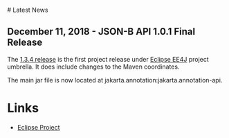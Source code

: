 <br/>
# <a name="Latest_News"></a>Latest News

## December 11, 2018 - JSON-B API 1.0.1 Final Release ##

The [1.3.4 release](https://github.com/eclipse-ee4j/common-annotations-api/releases/tag/1.3.4)
is the first project release under [Eclipse EE4J](https://projects.eclipse.org/projects/ee4j.ca) project umbrella. It does include changes to the Maven coordinates.

The main jar file is now located at jakarta.annotation:jakarta.annotation-api.

# <a name="Links"></a>Links

- [Eclipse Project](https://projects.eclipse.org/projects/ee4j.ca)
